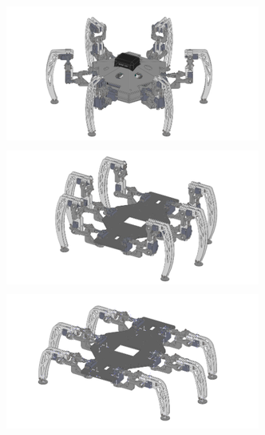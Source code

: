 <div id="hexaphobus-robot-v3-hex" align="center">
    <br />
    <img src="./Hexapod_(Hexagonal).PNG" alt="HexaphobUS Robot (V3, Hexagonal)" width="512"/>
</div>

<div id="hexaphobus-robot-v3-18m" align="center">
    <br />
    <img src="./Hexapod_(18_motors).PNG" alt="HexaphobUS Robot (V3, 18 Motors)" width="512"/>
</div>

<div id="hexaphobus-robot-v3-12m" align="center">
    <br />
    <img src="./Hexapod_(12_motors).PNG" alt="HexaphobUS Robot (V3, 12 Motors)" width="512"/>
</div>